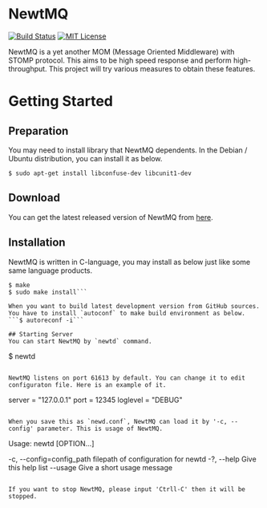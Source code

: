 # NewtMQ
[![Build Status](https://travis-ci.org/newtmq/newtmq-server.svg?branch=master)](https://travis-ci.org/newtmq/newtmq-server)
[![MIT License](http://img.shields.io/badge/license-MIT-blue.svg?style=flat)](LICENSE)

NewtMQ is a yet another MOM (Message Oriented Middleware) with STOMP protocol.
This aims to be high speed response and perform high-throughput. This project will try various measures to obtain these features.

# Getting Started

## Preparation
You may need to install library that NewtMQ dependents.
In the Debian / Ubuntu distribution, you can install it as below.

```$ sudo apt-get install libconfuse-dev libcunit1-dev```

## Download
You can get the latest released version of NewtMQ from [here](https://github.com/newtmq/newtmq-server/releases).

## Installation
NewtMQ is written in C-language, you may install as below just like some same language products.
```$ ./configure
$ make
$ sudo make install```

When you want to build latest development version from GitHub sources. You have to install `autoconf` to make build environment as below.
```$ autoreconf -i```

## Starting Server
You can start NewtMQ by `newtd` command.

```
$ newtd
```

NewtMQ listens on port 61613 by default. You can change it to edit configuraton file. Here is an example of it.

```
server = "127.0.0.1"
port = 12345
loglevel = "DEBUG"
```

When you save this as `newd.conf`, NewtMQ can load it by '-c, --config' parameter. This is usage of NewtMQ.
```
Usage: newtd [OPTION...]

  -c, --config=config_path   filepath of configuration for newtd
  -?, --help                 Give this help list
      --usage                Give a short usage message
```

If you want to stop NewtMQ, please input 'Ctrll-C' then it will be stopped.
